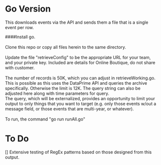 
# Go Version
This downloads events via the API and sends them a file that is a single event per row.<br>

####Install go.<br>
<br>
Clone this repo or copy all files herein to the same directory.<br>
<br>
Update the file "retrieveConfig" to be the appropriate URL for your team, and your private key.  Included are details for Online Boutique, do not share with customer.<br>
<br>
The number of records is 50K, which you can adjust in retrieveWorking.go.  This is possible as this uses the DataPrime API and queries the archive specifically.  Otherwise the limit is 12K. The query string can also be adjusted here along with time parameters for query.<br>  The query, which will be externalized, provides an opportunity to limit your output to only things that you want to target (e.g. only those events w/out a message field, or those events that are multi-year, or whatever).<br>
<br>
To run, the command "go run runAll.go"<br>

# To Do
[] Extensive testing of RegEx patterns based on those designed from this output.<br>
